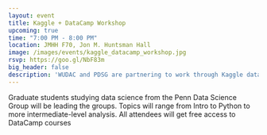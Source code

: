 ```yaml
---
layout: event
title: Kaggle + DataCamp Workshop
upcoming: true
time: "7:00 PM - 8:00 PM"
location: JMHH F70, Jon M. Huntsman Hall
image: /images/events/kaggle_datacamp_workshop.jpg
rsvp: https://goo.gl/NbF83m
big_header: false
description: 'WUDAC and PDSG are partnering to work through Kaggle datasets and <a href="https://www.datacamp.com/" target="_blank">DataCamp</a> courses in small groups for learners of all levels.'
---
```

Graduate students studying data science from the Penn Data Science Group will be leading the groups. Topics will range from Intro to Python to more intermediate-level analysis. All attendees will get free access to DataCamp courses

